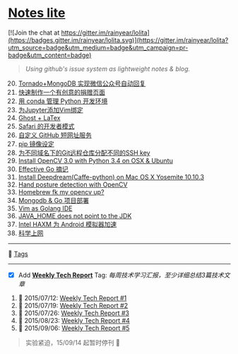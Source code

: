 # [Notes lite](https://github.com/rainyear/lolita/issues)

[![Join the chat at https://gitter.im/rainyear/lolita](https://badges.gitter.im/rainyear/lolita.svg)](https://gitter.im/rainyear/lolita?utm_source=badge&utm_medium=badge&utm_campaign=pr-badge&utm_content=badge)

> _Using github's issue system as lightweight notes &amp; blog._

20. [Tornado+MongoDB 实现微信公众号自动回复](https://git.io/lo28)
19. [快速制作一个有创意的捐赠页面](https://git.io/lo27)
18. [用 conda 管理 Python 开发环境](https://git.io/lo26)
17. [为Jupyter添加Vim绑定](https://git.io/lo25)
16. [Ghost + LaTex](https://git.io/lo24)
15. [Safari 的开发者模式](https://git.io/lo23)
14. [自定义 GitHub 短网址服务](https://git.io/lo22)
13. [pip 镜像设定](https://git.io/lo20)
12. [为不同域名下的Git远程仓库分配不同的SSH key](https://git.io/lo19)
11. [Install OpenCV 3.0 with Python 3.4 on OSX & Ubuntu](https://git.io/lo18)
10. [Effective Go 摘记](https://git.io/lo16)
9. [Install Deepdream(Caffe-python) on Mac OS X Yosemite 10.10.3](https://git.io/lo10)
8. [Hand posture detection with OpenCV](https://git.io/lo08)
7. [Homebrew fk my opencv up?](https://git.io/lo07)
6. [Mongodb & Go 项目部署](https://git.io/lo06)
5. [Vim as Golang IDE](https://git.io/lo05)
3. [JAVA_HOME does not point to the JDK](https://git.io/lo03)
2. [Intel HAXM 为 Android 模拟器加速](https://git.io/lo02)
1. [科学上网](https://git.io/lo01)

---

:bookmark: [Tags](https://github.com/rainyear/lolita/labels?sort=count-desc)

---

- [X] Add **[Weekly Tech Report](https://github.com/rainyear/lolita/labels/WTR)** Tag: _每周技术学习汇报，至少详细总结3篇技术文章_

1. :date: 2015/07/12: [Weekly Tech Report #1](https://github.com/rainyear/lolita/issues/9)
2. :date: 2015/07/19: [Weekly Tech Report #2](https://github.com/rainyear/lolita/issues/11)
3. :date: 2015/07/26: [Weekly Tech Report #3](https://github.com/rainyear/lolita/issues/12)
4. :date: 2015/08/23: [Weekly Tech Report #4](https://github.com/rainyear/lolita/issues/13)
5. :date: 2015/09/06: [Weekly Tech Report #5](https://github.com/rainyear/lolita/issues/14)


> 实验紧迫，15/09/14 起暂时停刊 :bee:

